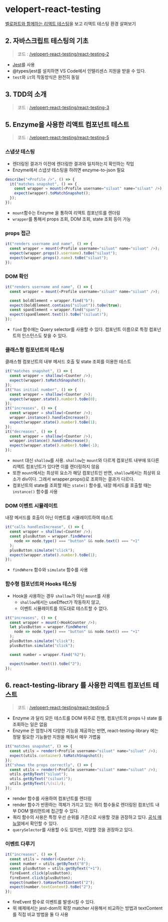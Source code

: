 # velopert-react-testing

[벨로퍼트와 함께하는 리액트 테스팅](https://velog.io/@velopert/series/react-testing)을 보고 리액트 테스팅 환경 살펴보기

## 2. 자바스크립트 테스팅의 기초

> 코드 : [/velopert-react-testing/react-testing-2](/velopert-react-testing/react-testing-2)

- [Jest](https://jestjs.io/)를 사용
- @types/jest를 설치하면 VS Code에서 인텔리센스 지원을 받을 수 있다.
- `test`와 `it`의 작동방식은 완전히 동일

## 3. TDD의 소개

> 코드 : [/velopert-react-testing/react-testing-3](/velopert-react-testing/react-testing-3)

## 5. Enzyme을 사용한 리액트 컴포넌트 테스트

> 코드 : [/velopert-react-testing/react-testing-5](/velopert-react-testing/react-testing-5)

### 스냅샷 테스팅

- 렌더링된 결과가 이전에 렌더링한 결과와 일치하는지 확인하는 작업
- Enzyme에서 스냅샷 테스팅을 하려면 enzyme-to-json 필요

```js
describe("<Profile />", () => {
  it("matches snapshot", () => {
    const wrapper = mount(<Profile username="siluat" name="siluat" />);
    expect(wrapper).toMatchSnapshot();
  });
});
```

- `mount`함수는 Enzyme 을 통하여 리액트 컴포넌트를 렌더링
- `wrapper`를 통해서 props 조회, DOM 조회, state 조회 등이 가능

### props 접근

```js
it("renders username and name", () => {
  const wrapper = mount(<Profile username="siluat" name="siluat" />);
  expect(wrapper.props().username).toBe("siluat");
  expect(wrapper.props().name).toBe("siluat");
});
```

### DOM 확인

```js
it("renders username and name", () => {
  const wrapper = mount(<Profile username="siluat" name="siluat" />);

  const boldElement = wrapper.find("b");
  expect(boldElement.contains("siluat")).toBe(true);
  const spanElement = wrapper.find("span");
  expect(spanElement.text()).toBe("(siluat)");
});
```

- `find` 함수에는 Query selector를 사용할 수 있다. 컴포넌트 이름으로 특정 컴포넌트의 인스턴스도 찾을 수 있다.

### 클래스형 컴포넌트의 테스팅

클래스형 컴포넌트의 내부 메서드 호출 및 state 조회를 이용한 테스트

```js
it("matches snapshot", () => {
  const wrapper = shallow(<Counter />);
  expect(wrapper).toMatchSnapshot();
});
it("has initial number", () => {
  const wrapper = shallow(<Counter />);
  expect(wrapper.state().number).toBe(0);
});
it("increases", () => {
  const wrapper = shallow(<Counter />);
  wrapper.instance().handleIncrease();
  expect(wrapper.state().number).toBe(1);
});
it("decreases", () => {
  const wrapper = shallow(<Counter />);
  wrapper.instance().handleDecrease();
  expect(wrapper.state().number).toBe(-1);
});
```

- `mount` 대신 `shallow`를 사용. `shallow`는 `mount`와 다르게 컴포넌트 내부에 또다른 리액트 컴포넌트가 있다면 이를 렌더링하지 않음
- 또한 `mount`에서는 최상위 요소가 해당 컴포넌트인 반면, `shallow`에서는 최상위 요소가 div이다. 그래서 wrapper.props()로 조회하는 결과가 다르다.
- 컴포넌트의 state를 조회할 때는 `state()` 함수를, 내장 메서드를 호출할 때는 `instance()` 함수를 사용

### DOM 이벤트 시뮬레이트

내장 메서드를 호출이 아닌 이벤트를 시뮬레이트하여 테스트

```js
it("calls handlesIncrease", () => {
  const wrapper = shallow(<Counter />);
  const plusButton = wrapper.findWhere(
    node => node.type() === "button" && node.text() === "+1"
  );
  plusButton.simulate("click");
  expect(wrapper.state().number).toBe(1);
});
```

- `findWhere` 함수와 `simulate` 함수를 사용

### 함수형 컴포넌트와 Hooks 테스팅

- Hook을 사용하는 경우 `shallow`가 아닌 `mount`를 사용
  - `shallow`에서는 useEffect가 작동하지 않고,
  - 이벤트 시뮬레이트를 의도대로 테스트할 수 없다.

```js
it("increases", () => {
  const wrapper = mount(<HookCounter />);
  let plusButton = wrapper.findWhere(
    node => node.type() === "button" && node.text() === "+1"
  );
  plusButton.simulate("click");
  plusButton.simulate("click");

  const number = wrapper.find("h2");

  expect(number.text()).toBe("2");
});
```

## 6. react-testing-library 를 사용한 리액트 컴포넌트 테스트

> 코드 : [/velopert-react-testing/react-testing-5](/velopert-react-testing/react-testing-6)

- Enzyme 과 달리 모든 테스트를 DOM 위주로 진행, 컴포넌트의 props 나 state 를 조회하는 일은 없음
- Enzyme 은 엄청나게 다양한 기능을 제공하는 반면, react-testing-library 에는 정말 필요한 기능들만 지원을 해줘서 매우 가볍움

```js
it("matches snapshot", () => {
  const utils = render(<Profile username="siluat" name="siluat" />);
  expect(utils.container).toMatchSnapshot();
});
it("shows the props correctly", () => {
  const utils = render(<Profile username="siluat" name="siluat" />);
  utils.getByText("siluat");
  utils.getByText("(siluat)");
  utils.getByText(/\(sil/);
});
```

- render 함수를 사용하여 컴포넌트를 렌더링
- render 함수가 반환하는 객체가 가지고 있는 쿼리 함수들로 렌더링된 컴포넌트 내부 DOM 엘리먼트에 접근할 수 있다.
- 쿼리 함수의 사용은 특정 우선 순위를 기준으로 사용할 것을 권장하고 있다. [공식 매뉴얼](https://testing-library.com/docs/guide-which-query)에서 확인할 수 있다.
- `querySelector`를 사용할 수도 있지만, 지양할 것을 권장하고 있다.

### 이벤트 다루기

```js
it("increases", () => {
  const utils = render(<Counter />);
  const number = utils.getByText("0");
  const plusButton = utils.getByText("+1");
  fireEvent.click(plusButton);
  fireEvent.click(plusButton);
  expect(number).toHaveTextContent("2");
  expect(number.textContent).toBe("2");
});
```

- fireEvent 함수로 이벤트를 발생시킬 수 있다.
- 위 예제에서는 jest-dom의 확장 matcher 사용해서 비교하는 방법과 textContent를 직접 비교 방법을 둘 다 사용
